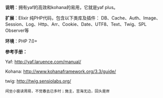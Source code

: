 ﻿**说明**：拥有yaf的高效和kohana的易用，它就是yaf plus。

**扩展**：Elixir 纯PHP代码，包含以下类库及插件：
DB、Cache、Auth、Image、Session、Log、Http、Arr、Cookie、Date、UTF8、Text、Twig、SPL Observer等

**环境**：PHP 7.0+


**参考手册：**

Yaf: http://yaf.laruence.com/manual/

Kohana: http://www.kohanaframework.org/3.3/guide/

twig: http://twig.sensiolabs.org/

`闲坐小窗读周易，不觉春去已多时；施主，苦海无边，回头是岸`

